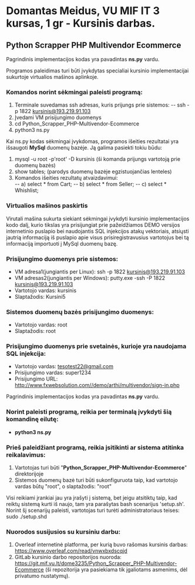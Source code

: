 # Domantas Meidus, VU MIF IT 3 kursas, 1 gr - Kursinis darbas.

## Python Scrapper PHP Multivendor Ecommerce

Pagrindinis implementacijos kodas yra pavadintas __ns.py__ vardu.

Programos paleidimas turi būti įvykdytas specialiai kursinio implementacijai sukurtoje virtualios mašinos aplinkoje.

### Komandos norint sėkmingai paleisti programą:

1. Terminale suvedamas ssh adresas, kuris prijungs prie sistemos:
	-- ssh -p 1822 kursinis@193.219.91.103
2. Įvedami VM prisijungimo duomenys
3. cd Python_Scrapper_PHP-Multivendor-Ecommerce
4. python3 ns.py

Kai ns.py kodas sėkmingai įvykdomas, programos išeities rezultatai yra išsaugoti __MySql__ duomenų bazėje. Ją galima pasiekti tokiu būdu:

1. mysql -u root -p'root' -D kursinis (ši komanda prijungs vartotoją prie duomenų bazės)
2. show tables; (parodys duomenų bazėje egzistuojančias lenteles)
3. Komandos išeities rezultatų atvaizdavimui: 	
	-- a) select * from Cart;
	-- b) select * from Seller;
	-- c) select * Whishlist;

### Virtualios mašinos paskirtis 

Virutali mašina sukurta siekiant sėkmingai įvykdyti kursinio implementacijos kodo dalį, kurio tikslas yra  prisijungiat prie pažeidžiamos DEMO versijos internetinio puslapio bei naudojantis SQL injekcijos atakų vektoriais, atsiųsti jautrią informaciją iš puslapio apie visus prisiregistravusius vartotojus bei tą informaciją importuoti į MySql duomenų bazę.


### Prisijungimo duomenys prie sistemos:
- VM adresa1(jungiantis per Linux): ssh -p 1822 kursinis@193.219.91.103
- VM adresas2(jungiantis per Windows): putty.exe -ssh -P 1822 kursinis@193.219.91.103
- Vartotojo vardas: kursinis
- Slaptažodis: Kursini5

### Sistemos duomenų bazės prisijungimo duomenys:
- Vartotojo vardas: root
- Slaptažodis: root

### Prisijungimo duomenys prie svetainės, kurioje yra naudojama SQL injekcija:
- Vartotojo vardas: tesotest22@gmail.com
- Prisijungimo vardas: super1234
- Prisijungimo URL: http://www.fxwebsolution.com//demo/arthi/multivendor/sign-in.php

Pagrindinis implementacijos kodas yra pavadintas __ns.py__ vardu.

### Norint paleisti programą, reikia per terminalą įvykdyti šią komandinę eilutę: 

- __python3 ns.py__

### Prieš paleidžiant programą, reikia įsitikinti ar sistema atitinka reikalavimus:

1. Vartotojas turi būti "__Python_Scrapper_PHP-Multivendor-Ecommerce__" direktorijoje
2. Sistemos duomenų bazė turi būti sukonfiguruota taip, kad vartotojo vardas būtų "root", o slaptažodis: "root"

Visi reikiami įrankiai jau yra įrašyti į sistemą, bet jeigu atsitiktų taip, kad reiktų sistemą kurti iš naujo, tam yra parašytas bash scenarijus 'setup.sh'. Norint šį scenarijų paleisti, vartotojas turi turėti administratoriaus teises: sudo ./setup.shd

### Nuorodos susijusios su kursiniu darbu:

1. Overleaf internetinė platforma, per kurią buvo rašomas kursinis darbas: https://www.overleaf.com/read/vnwxbxdscqjd
2. GitLab kursinio darbo repositorijos nuoroda: https://git.mif.vu.lt/dome3235/Python_Scrapper_PHP-Multivendor-Ecommerce (ši repozitorija yra pasiekiama tik įgaliotams asmenims, dėl privatumo nustatymų).

